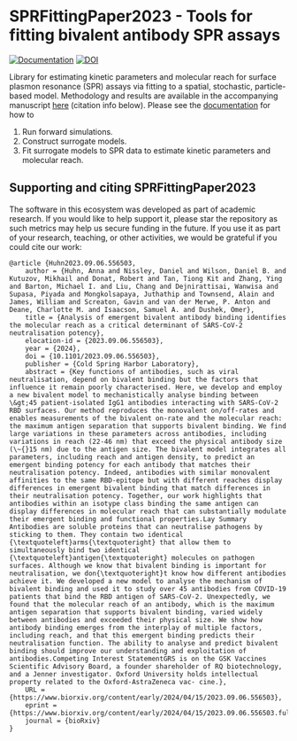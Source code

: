 # SPRFittingPaper2023 - Tools for fitting bivalent antibody SPR assays
[![Documentation](https://img.shields.io/badge/documentation-blue.svg)](https://isaacsas.github.io/SPRFittingPaper2023.jl/dev/)
[![DOI](https://zenodo.org/badge/687753865.svg)](https://zenodo.org/doi/10.5281/zenodo.13743460)

Library for estimating kinetic parameters and molecular reach for surface plasmon resonance (SPR) assays via fitting to a spatial, stochastic, particle-based model. Methodology and results are available in the accompanying manuscript [here](https://doi.org/10.1101/2023.09.06.556503 ) (citation info below).
Please see the [documentation](https://isaacsas.github.io/SPRFittingPaper2023.jl/dev/) for how to 
1. Run forward simulations.
2. Construct surrogate models.
3. Fit surrogate models to SPR data to estimate kinetic parameters and molecular reach.


## Supporting and citing SPRFittingPaper2023
The software in this ecosystem was developed as part of academic research. If you would like to help
support it, please star the repository as such metrics may help us secure funding in the future. If
you use it as part of your research, teaching, or other activities, we would be grateful if you
could cite our work:
```
@article {Huhn2023.09.06.556503,
	author = {Huhn, Anna and Nissley, Daniel and Wilson, Daniel B. and Kutuzov, Mikhail and Donat, Robert and Tan, Tiong Kit and Zhang, Ying and Barton, Michael I. and Liu, Chang and Dejnirattisai, Wanwisa and Supasa, Piyada and Mongkolsapaya, Juthathip and Townsend, Alain and James, William and Screaton, Gavin and van der Merwe, P. Anton and Deane, Charlotte M. and Isaacson, Samuel A. and Dushek, Omer},
	title = {Analysis of emergent bivalent antibody binding identifies the molecular reach as a critical determinant of SARS-CoV-2 neutralisation potency},
	elocation-id = {2023.09.06.556503},
	year = {2024},
	doi = {10.1101/2023.09.06.556503},
	publisher = {Cold Spring Harbor Laboratory},
	abstract = {Key functions of antibodies, such as viral neutralisation, depend on bivalent binding but the factors that influence it remain poorly characterised. Here, we develop and employ a new bivalent model to mechanistically analyse binding between \&gt;45 patient-isolated IgG1 antibodies interacting with SARS-CoV-2 RBD surfaces. Our method reproduces the monovalent on/off-rates and enables measurements of the bivalent on-rate and the molecular reach: the maximum antigen separation that supports bivalent binding. We find large variations in these parameters across antibodies, including variations in reach (22-46 nm) that exceed the physical antibody size (\~{}15 nm) due to the antigen size. The bivalent model integrates all parameters, including reach and antigen density, to predict an emergent binding potency for each antibody that matches their neutralisation potency. Indeed, antibodies with similar monovalent affinities to the same RBD-epitope but with different reaches display differences in emergent bivalent binding that match differences in their neutralisation potency. Together, our work highlights that antibodies within an isotype class binding the same antigen can display differences in molecular reach that can substantially modulate their emergent binding and functional properties.Lay Summary Antibodies are soluble proteins that can neutralise pathogens by sticking to them. They contain two identical {\textquoteleft}arms{\textquoteright} that allow them to simultaneously bind two identical {\textquoteleft}antigen{\textquoteright} molecules on pathogen surfaces. Although we know that bivalent binding is important for neutralisation, we don{\textquoteright}t know how different antibodies achieve it. We developed a new model to analyse the mechanism of bivalent binding and used it to study over 45 antibodies from COVID-19 patients that bind the RBD antigen of SARS-CoV-2. Unexpectedly, we found that the molecular reach of an antibody, which is the maximum antigen separation that supports bivalent binding, varied widely between antibodies and exceeded their physical size. We show how antibody binding emerges from the interplay of multiple factors, including reach, and that this emergent binding predicts their neutralisation function. The ability to analyse and predict bivalent binding should improve our understanding and exploitation of antibodies.Competing Interest StatementGRS is on the GSK Vaccines Scientific Advisory Board, a founder shareholder of RQ biotechnology, and a Jenner investigator. Oxford University holds intellectual property related to the Oxford-AstraZeneca vac- cine.},
	URL = {https://www.biorxiv.org/content/early/2024/04/15/2023.09.06.556503},
	eprint = {https://www.biorxiv.org/content/early/2024/04/15/2023.09.06.556503.full.pdf},
	journal = {bioRxiv}
}

```
